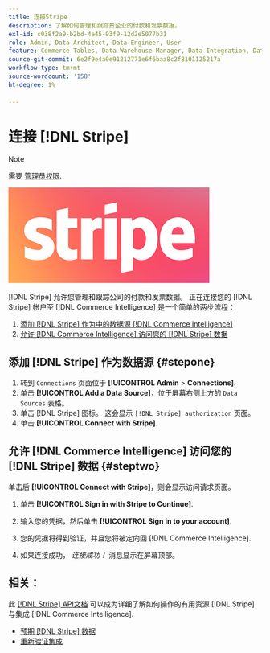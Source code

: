 ```yaml
---
title: 连接Stripe
description: 了解如何管理和跟踪贵企业的付款和发票数据。
exl-id: c038f2a9-b2bd-4e45-93f9-12d2e5077b31
role: Admin, Data Architect, Data Engineer, User
feature: Commerce Tables, Data Warehouse Manager, Data Integration, Data Import/Export
source-git-commit: 6e2f9e4a9e91212771e6f6baa8c2f8101125217a
workflow-type: tm+mt
source-wordcount: '158'
ht-degree: 1%

---
```


# 连接 [!DNL Stripe]

>[!NOTE]
>
>需要 [管理员权限](../../../administrator/user-management/user-management.md).

![](../../../assets/stripe-logo.png)

[!DNL Stripe] 允许您管理和跟踪公司的付款和发票数据。 正在连接您的 [!DNL Stripe] 帐户至 [!DNL Commerce Intelligence] 是一个简单的两步流程：

1. [添加 [!DNL Stripe] 作为中的数据源 [!DNL Commerce Intelligence]](#stepone)
1. [允许 [!DNL Commerce Intelligence] 访问您的 [!DNL Stripe] 数据](#steptwo)

## 添加 [!DNL Stripe] 作为数据源 {#stepone}

1. 转到 `Connections` 页面位于 **[!UICONTROL Admin** > **Connections]**.
1. 单击 **[!UICONTROL Add a Data Source]**，位于屏幕右侧上方的 `Data Sources` 表格。
1. 单击 [!DNL Stripe] 图标。 这会显示 `[!DNL Stripe] authorization` 页面。
1. 单击 **[!UICONTROL Connect with Stripe]**.

## 允许 [!DNL Commerce Intelligence] 访问您的 [!DNL Stripe] 数据 {#steptwo}

单击后 **[!UICONTROL Connect with Stripe]**，则会显示访问请求页面。

1. 单击 **[!UICONTROL Sign in with Stripe to Continue]**.

1. 输入您的凭据，然后单击 **[!UICONTROL Sign in to your account]**.

1. 您的凭据将得到验证，并且您将被定向回 [!DNL Commerce Intelligence].

1. 如果连接成功， *连接成功！* 消息显示在屏幕顶部。

## 相关：

此 [[!DNL Stripe] API文档](https://stripe.com/docs/api) 可以成为详细了解如何操作的有用资源 [!DNL Stripe] 与集成 [!DNL Commerce Intelligence].

* [预期 [!DNL Stripe] 数据](../integrations/stripe-data.md)
* [重新验证集成](https://experienceleague.adobe.com/docs/commerce-knowledge-base/kb/how-to/mbi-reauthenticating-integrations.html)
